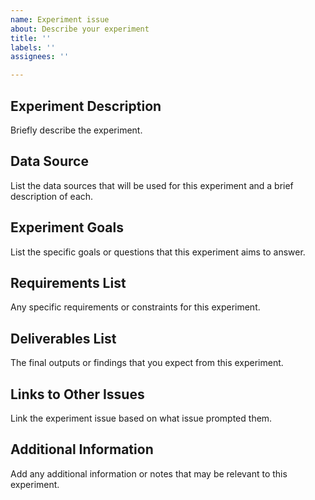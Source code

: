 ```yaml
---
name: Experiment issue
about: Describe your experiment
title: ''
labels: ''
assignees: ''

---
```


## Experiment Description

Briefly describe the experiment.

## Data Source

List the data sources that will be used for this experiment and a brief
description of each.

## Experiment Goals

List the specific goals or questions that this experiment aims to
answer.

## Requirements List

Any specific requirements or constraints for this experiment.

## Deliverables List

The final outputs or findings that you expect from this experiment.

## Links to Other Issues

Link the experiment issue based on what issue prompted them.

## Additional Information

Add any additional information or notes that may be relevant to this
experiment.
